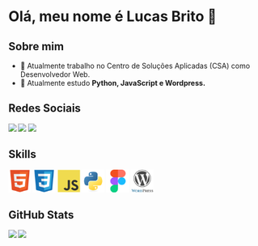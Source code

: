 # Olá, meu nome é Lucas Brito 👋

## Sobre mim
- 🔭 Atualmente trabalho no Centro de Soluções Aplicadas (CSA) como Desenvolvedor Web.
- 🌱 Atualmente estudo <b>Python<b/>, <b>JavaScript</b> e <b>Wordpress<b/>.

## Redes Sociais
<div>
  <a href="https://www.linkedin.com/in/lucas-brito-5a1a1427a/" target="_blank"><img src="https://img.shields.io/badge/-Linkedin-blue?style=for-the-badge&logo=linkedin&logoColor=white" target="_blank"/></a>
  <a href="mailto:lucasbps2006@gmail.com" target="_blank"><img src="https://img.shields.io/badge/-Gmail-%23333?style=for-the-badge&logo=Gmail&logoColor=white" target="_blank"/></a>
  <a href="https://instagram.com/lucasbritops" target="_blank"><img src="https://img.shields.io/badge/-Instagram-%23E4405F?style=for-the-badge&logo=instagram&logoColor=white" target="_blank"/></a>
</div>

## Skills
<div>
  <img height="45" src="https://raw.githubusercontent.com/devicons/devicon/master/icons/html5/html5-original.svg" alt="html5"/>
  <img height="45" src="https://raw.githubusercontent.com/devicons/devicon/master/icons/css3/css3-original.svg" alt="css3"/>
  <img height="45" src="https://raw.githubusercontent.com/devicons/devicon/master/icons/javascript/javascript-original.svg" alt="javaScript"/>
  <img height="45" src="https://raw.githubusercontent.com/devicons/devicon/master/icons/python/python-original.svg" alt="python"/>
  <img height="45" src="https://raw.githubusercontent.com/devicons/devicon/master/icons/figma/figma-original.svg" alt="figma"/>
  <img height="45" src="https://raw.githubusercontent.com/devicons/devicon/master/icons/wordpress/wordpress-original.svg" alt="figma"/>
</div>

## GitHub Stats
<div>
  <img height='180em' src="https://github-readme-stats.vercel.app/api?username=lucasbrito0611&show_icons=true&theme=dark"/>
  <img height='180em' src="https://github-readme-stats.vercel.app/api/top-langs/?username=lucasbrito0611&layout=donut&theme=dark"/>
</div>


